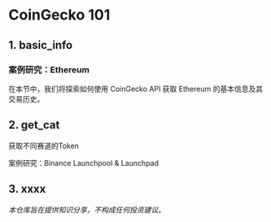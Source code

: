 # CoinGecko 101

## 1. basic_info

### 案例研究：Ethereum

在本节中，我们将探索如何使用 CoinGecko API 获取 Ethereum 的基本信息及其交易历史。

## 2. get_cat

获取不同赛道的Token

案例研究：Binance Launchpool & Launchpad

## 3. xxxx




_本仓库旨在提供知识分享，不构成任何投资建议。_
